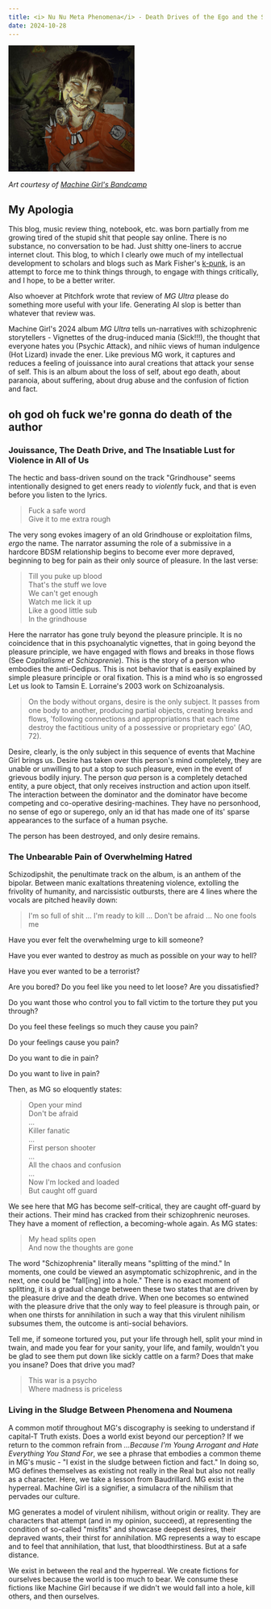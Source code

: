 ```yaml
---
title: <i> Nu Nu Meta Phenomena</i> - Death Drives of the Ego and the Self
date: 2024-10-28
---
```


<img src="./a0092742177_16.jpg" alt="Cover of Machine Girl's *Nu Nu Meta Phenomena*" width="250" height="250">

_Art courtesy of [Machine Girl's Bandcamp](https://machinegirl.bandcamp.com/track/nu-nu-meta-phenomena)_

## My Apologia

This blog, music review thing, notebook, etc. was born partially from me growing tired of the stupid shit that people say online. There is no substance, no conversation to be had. Just shitty one-liners to accrue internet clout. This blog, to which I clearly owe much of my intellectual development to scholars and blogs such as Mark Fisher's [k-punk](https://k-punk.org/), is an attempt to force me to think things through, to engage with things critically, and I hope, to be a better writer.

Also whoever at Pitchfork wrote that review of _MG Ultra_ please do something more useful with your life. Generating AI slop is better than whatever that review was.

Machine Girl's 2024 album *MG Ultra* tells un-narratives with schizophrenic storytellers - Vignettes of the drug-induced mania (Sick!!!), the thought that everyone hates you (Psychic Attack), and nihiic views of human indulgence (Hot Lizard) invade the ener. Like previous MG work, it captures and reduces a feeling of jouissance into aural creations that attack your sense of self. This is an album about the loss of self, about ego death, about paranoia, about suffering, about drug abuse and the confusion of fiction and fact.

## oh god oh fuck we're gonna do death of the author

### Jouissance, The Death Drive, and The Insatiable Lust for Violence in All of Us

The hectic and bass-driven sound on the track "Grindhouse" seems intentionally designed to get eners ready to *violently* fuck, and that is even before you listen to the lyrics.

> Fuck a safe word <br>
> Give it to me extra rough

The very song evokes imagery of an old Grindhouse or exploitation films, _ergo_ the name. The narrator assuming the role of a submissive in a hardcore BDSM relationship begins to become ever more depraved, beginning to beg for pain as their only source of pleasure. In the last verse:

> Till you puke up blood <br>
> That's the stuff we love <br>
> We can't get enough <br>
> Watch me lick it up <br>
> Like a good little sub <br>
> In the grindhouse

Here the narrator has gone truly beyond the pleasure principle. It is no coincidence that in this psychoanalytic vignettes, that in going beyond the pleasure principle, we have engaged with flows and breaks in those flows (See _Capitalisme et Schizoprenie_). This is the story of a person who embodies the anti-Oedipus. This is not behavior that is easily explained by simple pleasure principle or oral fixation. This is a mind who is so engrossed Let us look to Tamsin E. Lorraine's 2003 work on Schizoanalysis.

> On the body without organs, desire is the only subject. It passes from one body to another, producing partial objects, creating breaks and flows, 'following connections and appropriations that each time destroy the factitious unity of a possessive or proprietary ego' (AO, 72).

Desire, clearly, is the only subject in this sequence of events that Machine Girl brings us. Desire has taken over this person's mind completely, they are unable or unwilling to put a stop to such pleasure, even in the event of grievous bodily injury. The person _qua_ person is a completely detached entity, a pure object, that only receives instruction and action upon itself. The interaction between the dominator and the dominator have become competing and co-operative desiring-machines. They have no personhood, no sense of ego or superego, only an id that has made one of its' sparse appearances to the surface of a human psyche.

The person has been destroyed, and only desire remains.

### The Unbearable Pain of Overwhelming Hatred

Schizodipshit, the penultimate track on the album, is an anthem of the bipolar. Between manic exaltations threatening violence, extolling the frivolity of humanity, and narcissistic outbursts, there are 4 lines where the vocals are pitched heavily down:

> I'm so full of shit
> ...
> I'm ready to kill
> ...
> Don't be afraid
> ...
> No one fools me

Have you ever felt the overwhelming urge to kill someone?

Have you ever wanted to destroy as much as possible on your way to hell?

Have you ever wanted to be a terrorist?

Are you bored? Do you feel like you need to let loose? Are you dissatisfied?

Do you want those who control you to fall victim to the torture they put you through?

Do you feel these feelings so much they cause you pain?

Do your feelings cause you pain?

Do you want to die in pain?

Do you want to live in pain?

Then, as MG so eloquently states:

> Open your mind <br>
> Don't be afraid<br>
> ...<br>
> Killer fanatic <br>
> ...<br>
> First person shooter<br>
> ...<br>
> All the chaos and confusion<br>
> ...<br>
> Now I'm locked and loaded <br>
> But caught off guard

We see here that MG has become self-critical, they are caught off-guard by their actions. Their mind has cracked from their schizophrenic neuroses. They have a moment of reflection, a becoming-whole again. As MG states:

> My head splits open <br>
> And now the thoughts are gone

The word "Schizophrenia" literally means "splitting of the mind." In moments, one could be viewed an asymptomatic schizophrenic, and in the next, one could be "fall[ing] into a hole." There is no exact moment of splitting, it is a gradual change between these two states that are driven by the pleasure drive and the death drive. When one becomes so entwined with the pleasure drive that the only way to feel pleasure is through pain, or when one thirsts for annihilation in such a way that this virulent nihilism subsumes them, the outcome is anti-social behaviors.

Tell me, if someone tortured you, put your life through hell, split your mind in twain, and made you fear for your sanity, your life, and family, wouldn't you be glad to see them put down like sickly cattle on a farm? Does that make you insane? Does that drive you mad?

> This war is a psycho <br>
> Where madness is priceless

### Living in the Sludge Between Phenomena and Noumena

A common motif throughout MG's discography is seeking to understand if capital-T Truth exists. Does a world exist beyond our perception? If we return to the common refrain from _...Because I'm Young Arrogant and Hate Everything You Stand For_, we see a phrase that embodies a common theme in MG's music - "I exist in the sludge between fiction and fact." In doing so, MG defines themselves as existing not really in the Real but also not really as a character. Here, we take a lesson from Baudrillard. MG exist in the hyperreal. Machine Girl is a signifier, a simulacra of the nihilism that pervades our culture.

MG generates a model of virulent nihilism, without origin or reality. They are characters that attempt (and in my opinion, succeed), at representing the condition of so-called "misfits" and showcase deepest desires, their depraved wants, their thirst for annihilation. MG represents a way to escape and to feel that annihilation, that lust, that bloodthirstiness. But at a safe distance.

We exist in between the real and the hyperreal. We create fictions for ourselves because the world is too much to bear. We consume these fictions like Machine Girl because if we didn't we would fall into a hole, kill others, and then ourselves.
